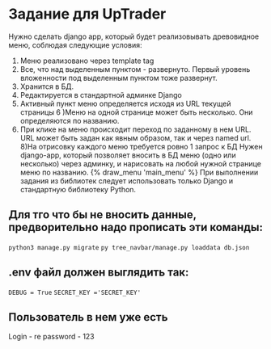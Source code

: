 # Задание для UpTrader

Нужно сделать django app, который будет реализовывать древовидное меню, соблюдая следующие условия:

1. Меню реализовано через template tag
2. Все, что над выделенным пунктом - развернуто. Первый уровень вложенности под выделенным пунктом тоже развернут.
3. Хранится в БД.
4. Редактируется в стандартной админке Django
5. Активный пункт меню определяется исходя из URL текущей страницы
   6 )Меню на одной странице может быть несколько. Они определяются по названию.
6. При клике на меню происходит переход по заданному в нем URL. URL может быть задан как явным образом, так и через named url.
   8)На отрисовку каждого меню требуется ровно 1 запрос к БД
   Нужен django-app, который позволяет вносить в БД меню (одно или несколько) через админку, и нарисовать на любой нужной странице меню по названию.
   {% draw_menu 'main_menu' %}
   При выполнении задания из библиотек следует использовать только Django и стандартную библиотеку Python.

## Для тго что бы не вносить данные, предворительно надо прописать эти команды:

`python3 manage.py migrate`
`py tree_navbar/manage.py loaddata db.json`

## .env файл должен выглядить так:

`DEBUG = True`
`SECRET_KEY ='SECRET_KEY'`


## Пользователь в нем уже есть 
Login - re
password - 123
